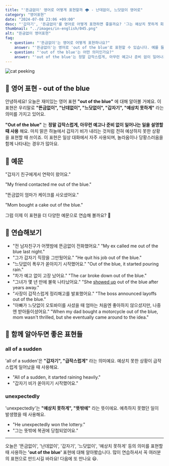 ```yaml
---
title: "'뜬금없이' 영어로 어떻게 표현할까 🌩️ - 난데없이, 느닷없이 영어로"
category: "영어표현"
date: "2024-07-08 23:06 +09:00"
desc: "'갑자기', '뜬금없이'를 영어로 어떻게 표현하면 좋을까요? '그는 예상치 못하게 회사를 그만뒀어요.', '갑자기 비가 쏟아졌어요.' 등을 영어로 표현하는 법을 배워봅시다. 다양한 예문을 통해서 연습하고 본인의 표현으로 만들어 보세요."
thumbnail: "../images/in-english/045.png"
alt: "뜬금없이 영어표현"
faq:
  - question: "'뜬금없이'는 영어로 어떻게 표현하나요?"
    answer: "'뜬금없이'는 영어로 'out of the blue'로 표현할 수 있습니다. 예를 들어, '뜬금없이 친구에게서 연락이 왔어요'는 'My friend contacted me out of the blue'라고 말할 수 있습니다."
  - question: "'out of the blue'는 어떤 의미인가요?"
    answer: "'out of the blue'는 정말 갑작스럽게, 아무런 예고나 준비 없이 일어나는 일을 설명할 때 사용하는 표현입니다. 예를 들어, 'Mom bought a cake out of the blue'는 '뜬금없이 엄마가 케이크를 사오셨어요'라는 뜻입니다."
---
```


![cat peeking](../images/in-english/045-1.avif)

## 🌟 영어 표현 - out of the blue

안녕하세요! 오늘은 재미있는 영어 표현 **"out of the blue"** 에 대해 알아볼 거예요. 이 표현은 우리말로 **"뜬금없이", "난데없이", "느닷없이", "갑자기", "예상치 못하게"** 라는 의미를 가지고 있어요.

**"Out of the blue"** 는 **정말 갑작스럽게, 아무런 예고나 준비 없이 일어나는 일을 설명할 때 사용** 해요. 마치 맑은 하늘에서 갑자기 비가 내리는 것처럼 전혀 예상하지 못한 상황을 표현할 때 쓰이죠. 이 표현은 일상 대화에서 자주 사용되며, 놀라움이나 당황스러움을 함께 나타내는 경우가 많아요.

## 📖 예문

"갑자기 친구에게서 연락이 왔어요."

"My friend contacted me out of the blue."

"뜬금없이 엄마가 케이크를 사오셨어요."

"Mom bought a cake out of the blue."

그럼 이제 이 표현을 더 다양한 예문으로 연습해 볼까요? 🚀

## 💬 연습해보기

<ul data-interactive-list>
  <li data-interactive-item>
    <span data-toggler>"전 남자친구가 어젯밤에 뜬금없이 전화했어요."</span>
    <span data-answer>"My ex called me out of the blue last night."</span>
  </li>
  <li data-interactive-item>
    <span data-toggler>"그가 갑자기 직장을 그만뒀어요."</span>
    <span data-answer>"He quit his job out of the blue."</span>
  </li>
  <li data-interactive-item>
    <span data-toggler>"느닷없이 폭우가 쏟아지기 시작했어요."</span>
    <span data-answer>"Out of the blue, it started pouring rain."</span>
  </li>
  <li data-interactive-item>
    <span data-toggler>"차가 예고 없이 고장 났어요."</span>
    <span data-answer>"The car broke down out of the blue."</span>
  </li>
  <li data-interactive-item>
    <span data-toggler>"그녀가 몇 년 만에 불쑥 나타났어요."</span>
    <span data-answer>"She <a href="late to work no matter what the boss says.">showed up</a> out of the blue after years away."</span>
  </li>
  <li data-interactive-item>
    <span data-toggler>"사장이 갑작스럽게 정리해고를 발표했어요."</span>
    <span data-answer>"The boss announced layoffs out of the blue."</span>
  </li>
  <li data-interactive-item>
    <span data-toggler>"아빠가 느닷없이 오토바이를 사셨을 때 엄마는 처음엔 좋아하지 않으셨지만, 나중엔 받아들이셨어요."</span>
    <span data-answer>"When my dad bought a motorcycle out of the blue, mom wasn't thrilled, but she eventually came around to the idea."</span>
  </li>
</ul>

## 🤝 함께 알아두면 좋은 표현들

### all of a sudden

'all of a sudden'은 **"갑자기", "급작스럽게"** 라는 의미예요. 예상치 못한 상황이 급작스럽게 일어났을 때 사용해요.

- "All of a sudden, it started raining heavily."
- "갑자기 비가 쏟아지기 시작했어요."

### unexpectedly

'unexpectedly'는 **"예상치 못하게", "뜻밖에"** 라는 뜻이에요. 예측하지 못했던 일이 발생했을 때 사용해요.

- "He unexpectedly won the lottery."
- "그는 뜻밖에 복권에 당첨되었어요."

---

오늘은 '뜬금없이', '난데없이', '갑자기', '느닷없이', '예상치 못하게' 등의 의미를 표현할 때 사용하는 **'out of the blue'** 표현에 대해 알아봤습니다. 많이 연습하셔서 꼭 여러분의 표현으로 만드시길 바라요! 다음에 또 만나요 😃.
